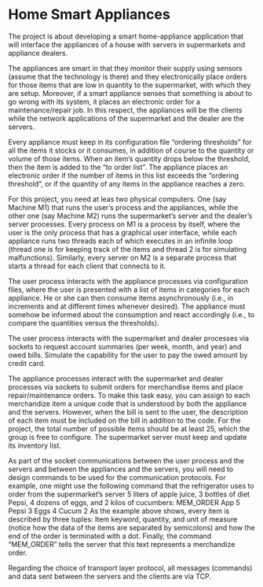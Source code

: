 # Home Smart Appliances
  The project is about developing a smart home-appliance application that will interface the appliances of a house with servers in supermarkets and appliance dealers.
  
  The appliances are smart in that they monitor their supply using sensors (assume that the technology is there) and they electronically place orders for those items that are low in quantity to the supermarket, with which they are setup. Moreover, if a smart appliance senses that something is about to go wrong with its system, it places an electronic order for a maintenance/repair job. In this respect, the appliances will be the clients while the network applications of the supermarket and the dealer are the servers.
  
  Every appliance must keep in its configuration file “ordering thresholds” for all the items it stocks or it consumes, in addition of course to the quantity or volume of those items. When an item’s quantity drops below the threshold, then the item is added to the “to order list”. The appliance places an electronic order if the number of items in this list exceeds the “ordering threshold”, or if the quantity of any items in the appliance reaches a zero.
  
 For this project, you need at leas two physical computers. One (say Machine M1) that runs the user’s process and the appliances, while the other one (say Machine M2) runs the supermarket’s server and the dealer’s server processes. Every process on M1 is a process by itself, where the user is the only process that has a graphical user interface, while each appliance runs two threads each of which executes in an infinite loop (thread one is for keeping track of the items and thread 2 is for simulating malfunctions). Similarly, every server on M2 is a separate process that starts a thread for each client that connects to it.
 
  The user process interacts with the appliance processes via configuration files, where the user is presented with a list of items in categories for each appliance. He or she can then consume items asynchronously (i.e., in increments and at different times whenever desired). The appliance must somehow be informed about the consumption and react accordingly (i.e., to compare the quantities versus the thresholds). 
  
  The user process interacts with the supermarket and dealer processes via sockets to request account summaries (per week, month, and year) and owed bills. Simulate the capability for the user to pay the owed amount by credit card.
  
  The appliance processes interact with the supermarket and dealer processes via sockets to submit orders for merchandise items and place repair/maintenance orders. To make this task easy, you can assign to each merchandize item a unique code that is understood by both the appliance and the servers. However, when the bill is sent to the user, the description of each item must be included on the bill in addition to the code. For the project, the total number of possible items should be at least 25, which the group is free to configure. The supermarket server must keep and update its inventory list.
  
  As part of the socket communications between the user process and the servers and between the appliances and the servers, you will need to design commands to be used for the communication protocols. For example, one might use the following command that the refrigerator uses to order from the supermarket’s server 5 liters of apple juice, 3 bottles of diet Pepsi, 4 dozens of eggs, and 2 kilos of cucumbers: MEM_ORDER App 5 Pepsi 3 Eggs 4 Cucum 2
  As the example above shows, every item is described by three tuples: Item keyword, quantity, and unit of measure (notice how the data of the items are separated by semicolons) and how the end of the order is terminated with a dot. Finally, the command “MEM_ORDER” tells the server that this text represents a merchandize order.
  
  Regarding the choice of transport layer protocol, all messages (commands) and data sent between the servers and the clients are via TCP.
